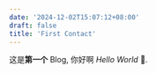```yaml
---
date: '2024-12-02T15:07:12+08:00'
draft: false
title: 'First Contact'
---
```

这是**第一个** Blog, 你好啊 *Hello World* 👋.
